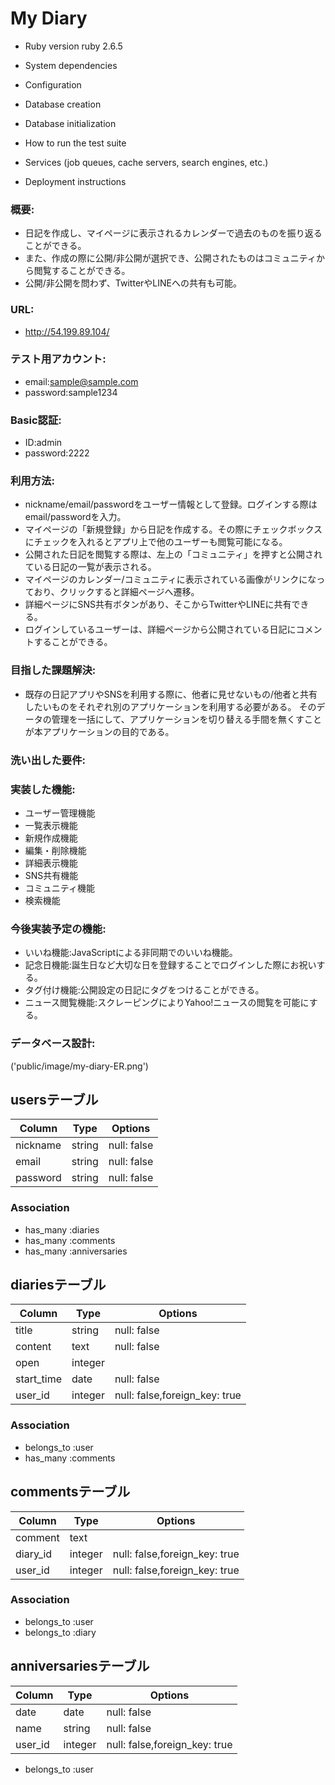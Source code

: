 # My Diary

* Ruby version
ruby 2.6.5

* System dependencies

* Configuration

* Database creation

* Database initialization

* How to run the test suite

* Services (job queues, cache servers, search engines, etc.)

* Deployment instructions

### 概要:
* 日記を作成し、マイページに表示されるカレンダーで過去のものを振り返ることができる。
* また、作成の際に公開/非公開が選択でき、公開されたものはコミュニティから閲覧することができる。
* 公開/非公開を問わず、TwitterやLINEへの共有も可能。

### URL: 
* http://54.199.89.104/

### テスト用アカウント:
* email:sample@sample.com
* password:sample1234

### Basic認証:
* ID:admin
* password:2222

### 利用方法:
* nickname/email/passwordをユーザー情報として登録。ログインする際はemail/passwordを入力。
* マイページの「新規登録」から日記を作成する。その際にチェックボックスにチェックを入れるとアプリ上で他のユーザーも閲覧可能になる。
* 公開された日記を閲覧する際は、左上の「コミュニティ」を押すと公開されている日記の一覧が表示される。
* マイページのカレンダー/コミュニティに表示されている画像がリンクになっており、クリックすると詳細ページへ遷移。
* 詳細ページにSNS共有ボタンがあり、そこからTwitterやLINEに共有できる。
* ログインしているユーザーは、詳細ページから公開されている日記にコメントすることができる。

### 目指した課題解決:
* 既存の日記アプリやSNSを利用する際に、他者に見せないもの/他者と共有したいものをそれぞれ別のアプリケーションを利用する必要がある。
  そのデータの管理を一括にして、アプリケーションを切り替える手間を無くすことが本アプリケーションの目的である。

### 洗い出した要件:
### 実装した機能:
* ユーザー管理機能
* 一覧表示機能
* 新規作成機能
* 編集・削除機能
* 詳細表示機能
* SNS共有機能
* コミュニティ機能
* 検索機能

### 今後実装予定の機能:
* いいね機能:JavaScriptによる非同期でのいいね機能。
* 記念日機能:誕生日など大切な日を登録することでログインした際にお祝いする。
* タグ付け機能:公開設定の日記にタグをつけることができる。
* ニュース閲覧機能:スクレーピングによりYahoo!ニュースの閲覧を可能にする。

### データベース設計:
('public/image/my-diary-ER.png')

## usersテーブル
| Column           | Type        | Options    |
|------------------|-------------|------------|
| nickname         | string      |null: false |
| email            | string      |null: false |
| password         | string      |null: false |

### Association
- has_many :diaries
- has_many :comments
- has_many :anniversaries

## diariesテーブル
| Column          | Type        | Options                      |
|-----------------|-------------|------------------------------|
| title           | string      |null: false                   |
| content         | text        |null: false                   |
| open            | integer     |                              |
| start_time      | date        |null: false                   |
| user_id         | integer     |null: false,foreign_key: true |

### Association
- belongs_to :user
- has_many :comments

## commentsテーブル
| Column   | Type    | Options                      |
|----------|---------|------------------------------|
| comment  | text    |                              |
| diary_id | integer |null: false,foreign_key: true |
| user_id  | integer |null: false,foreign_key: true |

### Association
- belongs_to :user
- belongs_to :diary

## anniversariesテーブル
| Column       | Type    | Options                      |
|--------------|---------|------------------------------|
| date         | date    |null: false                   |
| name         | string  |null: false                   |
| user_id      | integer |null: false,foreign_key: true |

- belongs_to :user